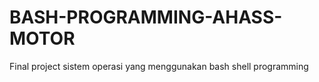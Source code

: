 # BASH-PROGRAMMING-AHASS-MOTOR

Final project sistem operasi yang menggunakan bash shell programming
